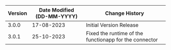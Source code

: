 | **Version** | **Date Modified (DD-MM-YYYY)** | **Change History**                                     |
|-------------|--------------------------------|--------------------------------------------------------|
| 3.0.0       | 17-08-2023                     | Initial Version Release                                | 
| 3.0.1       | 25-10-2023                     | Fixed the runtime of the functionapp for the connector |
